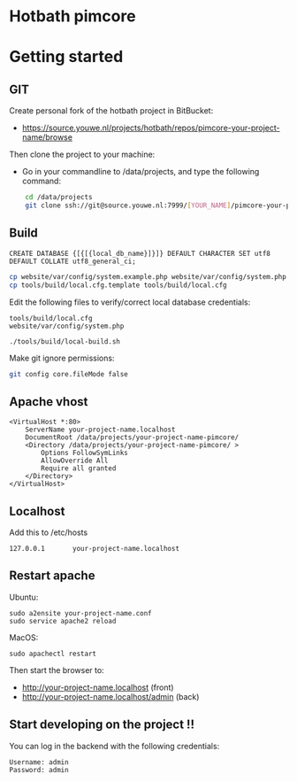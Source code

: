 # Hotbath pimcore #


# Getting started #

## GIT ##

Create personal fork of the hotbath project in BitBucket: 

* https://source.youwe.nl/projects/hotbath/repos/pimcore-your-project-name/browse 

Then clone the project to your machine:

* Go in your commandline to /data/projects, and type the following command:
```bash
    cd /data/projects
    git clone ssh://git@source.youwe.nl:7999/[YOUR_NAME]/pimcore-your-project-name.git your-project-name-pimcore
```

## Build ##

```mysql
CREATE DATABASE {[{[{local_db_name}]}]} DEFAULT CHARACTER SET utf8 DEFAULT COLLATE utf8_general_ci;
```

```bash
cp website/var/config/system.example.php website/var/config/system.php
cp tools/build/local.cfg.template tools/build/local.cfg
```

Edit the following files to verify/correct local database credentials:
    
    tools/build/local.cfg
    website/var/config/system.php

```./tools/build/local-build.sh```

Make git ignore permissions:
````bash
git config core.fileMode false
````

## Apache vhost ##

```apacheconfig
<VirtualHost *:80>
    ServerName your-project-name.localhost
    DocumentRoot /data/projects/your-project-name-pimcore/
    <Directory /data/projects/your-project-name-pimcore/ >
        Options FollowSymLinks
        AllowOverride All
        Require all granted
    </Directory>
</VirtualHost>
```

## Localhost ##
Add this to /etc/hosts

    127.0.0.1       your-project-name.localhost


## Restart apache ###

Ubuntu:

    sudo a2ensite your-project-name.conf
    sudo service apache2 reload

MacOS:

    sudo apachectl restart


Then start the browser to:

* http://your-project-name.localhost  (front)
* http://your-project-name.localhost/admin  (back)


## Start developing on the project !! ##

You can log in the backend with the following credentials:

    Username: admin
    Password: admin

